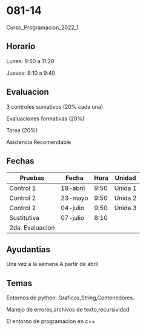 # 081-14
Curso_Programacion_2022_1

## Horario

Lunes: 9:50 a 11:20

Jueves: 8:10 a 9:40

## Evaluacion

3 controles sumativos (20% cada una)

Evaluaciones formativas (20%)

Tarea (20%)

Asistencia Recomendable

## Fechas

| Pruebas           | Fecha       | Hora          | Unidad       |
|-------------------|-------------|---------------|--------------|
| Control 1         | 18-abril    | 9:50          | Unida 1      |
| Control 2         | 23-mayo     | 9:50          | Unida 2      |
| Control 2         | 04-julio    | 9:50          | Unida 3      |
| Sustitutiva       | 07-julio    | 8:10          |              |
| 2da. Evaluacion   |             |               |              |

## Ayudantias

Una vez a la semana
A partir de abril

## Temas

Entornos de python: Graficos,String,Contenedores.

Manejo de errores,archivos de texto,recursividad

El entorno de programacion en c++
